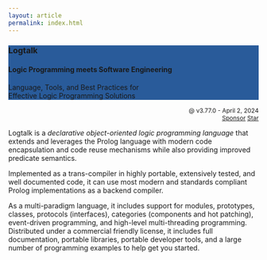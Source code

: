 ```yaml
---
layout: article
permalink: index.html
---
```


<div class="hero hero--center hero--dark" style="background-color: #295B9A;">
  <div class="hero__content">
    <h3>Logtalk</h3>
    <h4>Logic Programming meets Software Engineering</h4>
    <p>Language, Tools, and Best Practices for <br/> Effective Logic Programming Solutions</p>
  </div>
</div>

<p align="right" style="font-size:12px; padding:0px; margin:0px">@ v3.77.0 - April 2, 2024</p>
<p align="right" style="font-size:12px; padding:0px; margin:0px">
<a class="github-button" href="https://github.com/sponsors/pmoura" data-icon="octicon-heart" aria-label="Sponsor @pmoura on GitHub">Sponsor</a>
<a class="github-button" href="https://github.com/LogtalkDotOrg/logtalk3" data-icon="octicon-star" aria-label="Star LogtalkDotOrg/logtalk3 on GitHub">Star</a>
</p>

Logtalk is a *declarative object-oriented logic programming language*
that extends and leverages the Prolog language with modern code
encapsulation and code reuse mechanisms while also providing improved
predicate semantics.

Implemented as a trans-compiler in highly portable, extensively tested, and
well documented code, it can use most modern and standards compliant Prolog
implementations as a backend compiler.

As a multi-paradigm language, it includes support for modules,
prototypes, classes, protocols (interfaces), categories (components and
hot patching), event-driven programming, and high-level multi-threading
programming. Distributed under a commercial friendly license, it
includes full documentation, portable libraries, portable developer
tools, and a large number of programming examples to help get you
started.

<script async defer src="https://buttons.github.io/buttons.js"></script>
